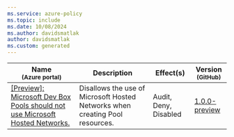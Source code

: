 ```yaml
---
ms.service: azure-policy
ms.topic: include
ms.date: 10/08/2024
ms.author: davidsmatlak
author: davidsmatlak
ms.custom: generated
---
```


|Name<br /><sub>(Azure portal)</sub> |Description |Effect(s) |Version<br /><sub>(GitHub)</sub> |
|---|---|---|---|
|[\[Preview\]: Microsoft Dev Box Pools should not use Microsoft Hosted Networks.](https://portal.azure.com/#blade/Microsoft_Azure_Policy/PolicyDetailBlade/definitionId/%2Fproviders%2FMicrosoft.Authorization%2FpolicyDefinitions%2Fece3c79b-2caf-470d-a5f5-66470c4fc649) |Disallows the use of Microsoft Hosted Networks when creating Pool resources. |Audit, Deny, Disabled |[1.0.0-preview](https://github.com/Azure/azure-policy/blob/master/built-in-policies/policyDefinitions/DevCenter/MicrosoftHostedNetworks_Audit.json) |
